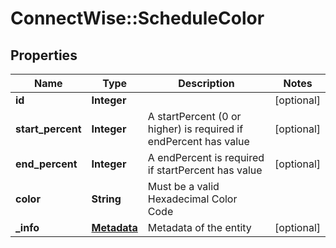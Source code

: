 # ConnectWise::ScheduleColor

## Properties
Name | Type | Description | Notes
------------ | ------------- | ------------- | -------------
**id** | **Integer** |  | [optional] 
**start_percent** | **Integer** | A startPercent (0 or higher) is required if endPercent has value | [optional] 
**end_percent** | **Integer** | A endPercent is required if startPercent has value | [optional] 
**color** | **String** | Must be a valid Hexadecimal Color Code | 
**_info** | [**Metadata**](Metadata.md) | Metadata of the entity | [optional] 


